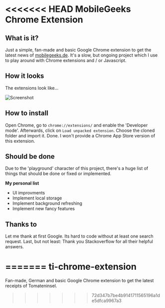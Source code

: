 <<<<<<< HEAD
MobileGeeks Chrome Extension
===================

## What is it?
Just a simple, fan-made and basic Google Chrome extension to get the latest news of [ mobilegeeks.de][mg-link]. It's a slow, but ongoing project which I use to play around with Chrome extensions and / or Javascript.

## How it looks
The extensions look like...

![Screenshot](https://raw.github.com/tscholze/mg-chrome-extension/master/docu-images/v01-130114.png)

## How to install
Open Chrome, go to `chrome://extensions/` and enable the 'Developer mode'. Afterwards, click on `Load unpacked extension`. Choose the cloned folder and import it. Done. I won't provide a Chrome App Store version of this extension.

## Should be done
Due to the 'playground' character of this project, there's a huge list of things that should be done or fixed or implemented.

**My personal list**

* UI improvments
* Implement local storage
* Implement background refreshing
* Implement new fancy features

## Thanks to
Let me thank at first Google. Its hard to code without at least one search request. Last, but not least: Thank you Stackoverflow for all their helpful answers.


[mg-link]: http://www.mobilegeeks.de
=======
ti-chrome-extension
===================

Fan-made, German and basic Google Chrome extension to get the latest receipts of Tomateninsel.
>>>>>>> 72d347b7be4b9141711565196a1de5dfca9967a3
